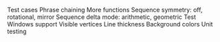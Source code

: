 Test cases
Phrase chaining
More functions
Sequence symmetry: off, rotational, mirror
Sequence delta mode: arithmetic, geometric
Test Windows support
Visible vertices
Line thickness
Background colors
Unit testing
